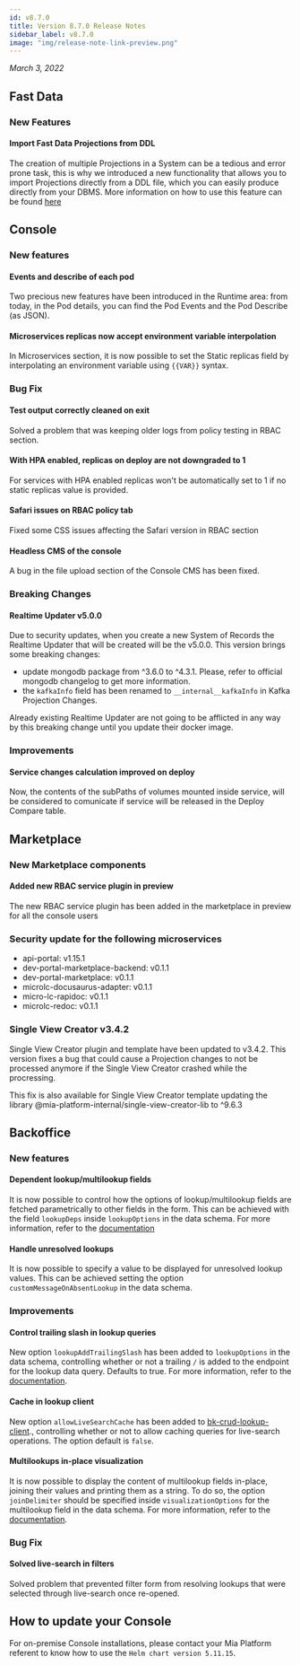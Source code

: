 ```yaml
---
id: v8.7.0
title: Version 8.7.0 Release Notes
sidebar_label: v8.7.0
image: "img/release-note-link-preview.png"
---
```


_March 3, 2022_

## Fast Data

### New Features

#### Import Fast Data Projections from DDL

The creation of multiple Projections in a System can be a tedious and error prone task, this is why we introduced a new functionality that allows you to import Projections directly from a DDL file, which you can easily produce directly from your DBMS. More information on how to use this feature can be found [here](/docs/fast_data/create_projection#import-multiple-projections-from-a-ddl-file)

## Console

### New features

#### Events and describe of each pod

Two precious new features have been introduced in the Runtime area: from today, in the Pod details, you can find the Pod Events and the Pod Describe (as JSON).

#### Microservices replicas now accept environment variable interpolation

In Microservices section, it is now possible to set the Static replicas field by interpolating an environment variable using `{{VAR}}` syntax.

### Bug Fix

#### Test output correctly cleaned on exit

Solved a problem that was keeping older logs from policy testing in RBAC section.

#### With HPA enabled, replicas on deploy are not downgraded to 1

For services with HPA enabled replicas won't be automatically set to 1 if no static replicas value is provided.

#### Safari issues on RBAC policy tab

Fixed some CSS issues affecting the Safari version in RBAC section

#### Headless CMS of the console

A bug in the file upload section of the Console CMS has been fixed.

### Breaking Changes

#### Realtime Updater v5.0.0

Due to security updates, when you create a new System of Records the Realtime Updater that will be created will be the v5.0.0. This version brings some breaking changes:

- update mongodb package from ^3.6.0 to ^4.3.1. Please, refer to official mongodb changelog to get more information.
- the `kafkaInfo` field has been renamed to `__internal__kafkaInfo` in Kafka Projection Changes.

Already existing Realtime Updater are not going to be afflicted in any way by this breaking change until you update their docker image.

### Improvements

#### Service changes calculation improved on deploy

Now, the contents of the subPaths of volumes mounted inside service, will be considered to comunicate if service will be released in the Deploy Compare table.

## Marketplace

### New Marketplace components

#### Added new RBAC service plugin in preview

The new RBAC service plugin has been added in the marketplace in preview for all the console users

### Security update for the following microservices

- api-portal: v1.15.1
- dev-portal-marketplace-backend: v0.1.1
- dev-portal-marketplace: v0.1.1
- microlc-docusaurus-adapter: v0.1.1
- micro-lc-rapidoc: v0.1.1
- microlc-redoc: v0.1.1

### Single View Creator v3.4.2

Single View Creator plugin and template have been updated to v3.4.2. This version fixes a bug that could cause a Projection changes to not be processed anymore if the Single View Creator crashed while the procressing.    

This fix is also available for Single View Creator template updating the library @mia-platform-internal/single-view-creator-lib to ^9.6.3


## Backoffice

### New features

#### Dependent lookup/multilookup fields

It is now possible to control how the options of lookup/multilookup fields are fetched parametrically to other fields in the form. This can be achieved with the field `lookupDeps` inside `lookupOptions` in the data schema. For more information, refer to the [documentation](https://git.tools.mia-platform.eu/platform/backoffice/headless-cms/-/blob/master/packages/bk-web-components/docs/layout.md#dependent-lookups)

#### Handle unresolved lookups

It is now possible to specify a value to be displayed for unresolved lookup values. This can be achieved setting the option `customMessageOnAbsentLookup` in the data schema.

### Improvements

#### Control trailing slash in lookup queries

New option `lookupAddTrailingSlash` has been added to `lookupOptions` in the data schema, controlling whether or not a trailing `/` is added to the endpoint for the lookup data query. Defaults to true. For more information, refer to the [documentation](https://git.tools.mia-platform.eu/platform/backoffice/headless-cms/-/blob/master/packages/bk-web-components/docs/layout.md#lookups).

#### Cache in lookup client

New option `allowLiveSearchCache` has been added to [bk-crud-lookup-client](https://git.tools.mia-platform.eu/platform/backoffice/headless-cms/-/blob/master/packages/bk-web-components/docs/components/clients.md#lookup-client)., controlling whether or not to allow caching queries for live-search operations. The option default is `false`.

#### Multilookups in-place visualization

It is now possible to display the content of multilookup fields in-place, joining their values and printing them as a string. To do so, the option `joinDelimiter` should be specified inside `visualizationOptions` for the multilookup field in the data schema. For more information, refer to the [documentation](https://git.tools.mia-platform.eu/platform/backoffice/headless-cms/-/blob/master/packages/bk-web-components/docs/layout.md#multilookup-styling).

### Bug Fix

#### Solved live-search in filters

Solved problem that prevented filter form from resolving lookups that were selected through live-search once re-opened.

## How to update your Console

For on-premise Console installations, please contact your Mia Platform referent to know how to use the `Helm chart version 5.11.15`.
